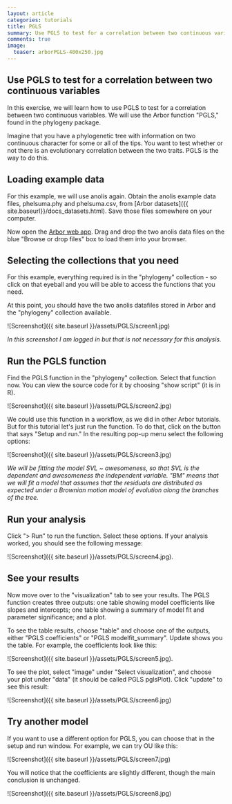 ```yaml
---
layout: article
categories: tutorials
title: PGLS
summary: Use PGLS to test for a correlation between two continuous variables
comments: true
image:
  teaser: arborPGLS-400x250.jpg
---
```


## Use PGLS to test for a correlation between two continuous variables

In this exercise, we will learn how to use PGLS to test for a correlation between two continuous variables. We will use the Arbor function "PGLS," found in the phylogeny package.

Imagine that you have a phylogenetic tree with information on two continuous character for some or all of the tips. You want to test whether or not there is an evolutionary correlation between the two traits. PGLS is the way to do this.

## Loading example data

For this example, we will use anolis again. Obtain the anolis example data files, phelsuma.phy and phelsuma.csv, from [Arbor datasets]({{ site.baseurl}}/docs_datasets.html). Save those files somewhere on your computer.

Now open the [Arbor web app](https://arbor.kitware.com). Drag and drop the two anolis data files on the blue "Browse or drop files" box to load them into your browser.

## Selecting the collections that you need

For this example, everything required is in the "phylogeny" collection - so click on that eyeball and you will be able to access the functions that you need.

At this point, you should have the two anolis datafiles stored in Arbor and the "phylogeny" collection available.

![Screenshot]({{ site.baseurl }}/assets/PGLS/screen1.jpg)

*In this screenshot I am logged in but that is not necessary for this analysis.*

## Run the PGLS function

Find the PGLS function in the "phylogeny" collection. Select that function now. You can view the source code for it by choosing "show script" (it is in R).

![Screenshot]({{ site.baseurl }}/assets/PGLS/screen2.jpg)

We could use this function in a workflow, as we did in other Arbor tutorials. But for this tutorial let's just run the function. To do that, click on the button that says "Setup and run." In the resulting pop-up menu select the following options:

![Screenshot]({{ site.baseurl }}/assets/PGLS/screen3.jpg)

*We will be fitting the model SVL ~ awesomeness, so that SVL is the dependent and awesomeness the independent variable. "BM" means that we will fit a model that assumes that the residuals are distributed as expected under a Brownian motion model of evolution along the branches of the tree.*

## Run your analysis

Click "> Run" to run the function. Select these options. If your analysis worked, you should see the following message:

![Screenshot]({{ site.baseurl }}/assets/PGLS/screen4.jpg).


## See your results

Now move over to the "visualization" tab to see your results. The PGLS function creates three outputs: one table showing model coefficients like slopes and intercepts; one table showing a summary of model fit and parameter significance; and a plot.

To see the table results, choose "table" and choose one of the outputs, either "PGLS coefficients" or "PGLS modelfit_summary". Update shows you the table. For example, the coefficients look like this:

![Screenshot]({{ site.baseurl }}/assets/PGLS/screen5.jpg).

To see the plot, select "image" under "Select visualization", and choose your  plot under "data" (it should be called PGLS pglsPlot). Click "update" to see this result:

![Screenshot]({{ site.baseurl }}/assets/PGLS/screen6.jpg)

## Try another model

If you want to use a different option for PGLS, you can choose that in the setup and run window. For example, we can try OU like this:

![Screenshot]({{ site.baseurl }}/assets/PGLS/screen7.jpg)

You will notice that the coefficients are slightly different, though the main conclusion is unchanged.

![Screenshot]({{ site.baseurl }}/assets/PGLS/screen8.jpg)

